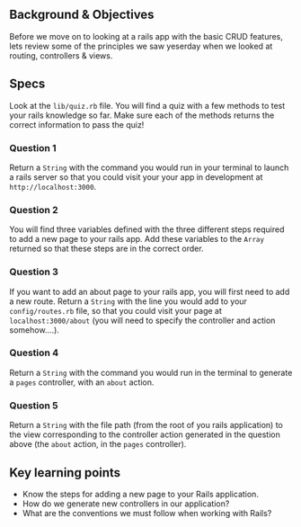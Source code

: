 ## Background & Objectives

Before we move on to looking at a rails app with the basic CRUD features, lets review some of the principles we saw yeserday when we looked at routing, controllers & views.

## Specs

Look at the `lib/quiz.rb` file. You will find a quiz with a few methods
to test your rails knowledge so far. Make sure each of the methods returns
the correct information to pass the quiz!

### Question 1

Return a `String` with the command you would run in your terminal
to launch a rails server so that you could visit your your app in development
at `http://localhost:3000`.

### Question 2

You will find three variables defined with the three different
steps required to add a new page to your rails app. Add these variables
to the `Array` returned so that these steps are in the correct order.

### Question 3

If you want to add an about page to your rails app, you will
first need to add a new route. Return a `String` with the line you would
add to your `config/routes.rb` file, so that you could visit your page
at `localhost:3000/about` (you will need to specify the controller and
action somehow....).

### Question 4

Return a `String` with the command you would run in the terminal to
generate a `pages` controller, with an `about` action.

### Question 5

Return a `String` with the file path (from the root of you rails
application) to the view corresponding to the controller action generated
in the question above (the `about` action, in the `pages` controller).


## Key learning points

- Know the steps for adding a new page to your Rails application.
- How do we generate new controllers in our application?
- What are the conventions we must follow when working with Rails?
